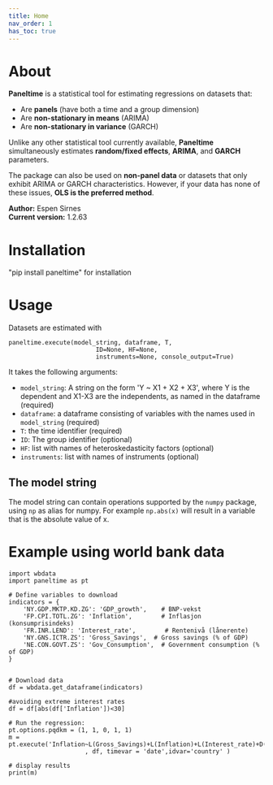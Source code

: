 ```yaml
---
title: Home
nav_order: 1
has_toc: true
---
```

# About

**Paneltime** is a statistical tool for estimating regressions on datasets that:  

- Are **panels** (have both a time and a group dimension)  
- Are **non-stationary in means** (ARIMA)  
- Are **non-stationary in variance** (GARCH)  

Unlike any other statistical tool currently available, **Paneltime** simultaneously estimates **random/fixed effects**, **ARIMA**, and **GARCH** parameters.  

The package can also be used on **non-panel data** or datasets that only exhibit ARIMA or GARCH characteristics. However, if your data has none of these issues, **OLS is the preferred method**.  

**Author:** Espen Sirnes  
**Current version:** 1.2.63  


# Installation


"pip install paneltime" for installation


# Usage

Datasets are estimated with 

```
paneltime.execute(model_string, dataframe, T,
						ID=None, HF=None,
						instruments=None, console_output=True)
```
It takes the following arguments:

- `model_string`: A string on the form 'Y ~ X1 + X2 + X3', where Y is the dependent and X1-X3 are the independents, as named in the dataframe (required)
- `dataframe`: a dataframe consisting of variables with the names used in `model_string` (required)
- `T`: the time identifier (required)
- `ID`: The group identifier (optional)
- `HF`: list with names of heteroskedasticity factors (optional)
- `instruments`: list with names of instruments (optional)
  
## The model string

The model string can contain operations supported by the `numpy` package, using `np` as alias for numpy. For example `np.abs(x)` will result in a 
variable that is the absolute value of x. 


# Example using world bank data
```
import wbdata
import paneltime as pt

# Define variables to download
indicators = {
    'NY.GDP.MKTP.KD.ZG': 'GDP_growth',    # BNP-vekst
    'FP.CPI.TOTL.ZG': 'Inflation',        # Inflasjon (konsumprisindeks)
    'FR.INR.LEND': 'Interest_rate',        # Rentenivå (lånerente)
	'NY.GNS.ICTR.ZS': 'Gross_Savings',  # Gross savings (% of GDP)
    'NE.CON.GOVT.ZS': 'Gov_Consumption',  # Government consumption (% of GDP)
}


# Download data
df = wbdata.get_dataframe(indicators)

#avoiding extreme interest rates
df = df[abs(df['Inflation'])<30]

# Run the regression:
pt.options.pqdkm = (1, 1, 0, 1, 1)
m = pt.execute('Inflation~L(Gross_Savings)+L(Inflation)+L(Interest_rate)+D(L(Gov_Consumption))'
					 , df, timevar = 'date',idvar='country' )

# display results
print(m)


```





